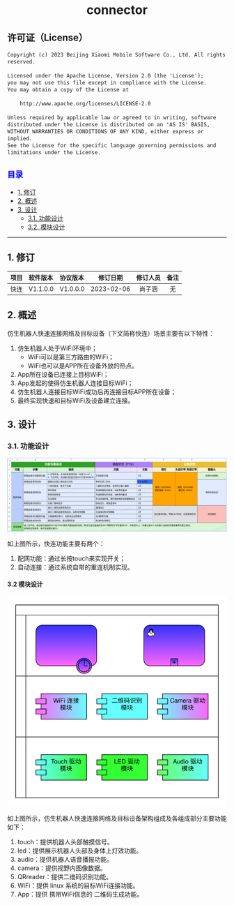 # <center>connector</center>
## 许可证（License）
```
Copyright (c) 2023 Beijing Xiaomi Mobile Software Co., Ltd. All rights reserved.

Licensed under the Apache License, Version 2.0 (the 'License');
you may not use this file except in compliance with the License.
You may obtain a copy of the License at

    http://www.apache.org/licenses/LICENSE-2.0

Unless required by applicable law or agreed to in writing, software
distributed under the License is distributed on an 'AS IS' BASIS,
WITHOUT WARRANTIES OR CONDITIONS OF ANY KIND, either express or implied.
See the License for the specific language governing permissions and
limitations under the License.
```
## <font color=Blue size=4> 目录 </font>
* [1. 修订](#1-修订)
* [2. 概述](#2-概述)
* [3. 设计](#3-设计)
    * [3.1. 功能设计](#31-功能设计)
    * [3.2. 模块设计](#32-模块设计)
---
## 1. 修订

<center>

项目|软件版本|协议版本|修订日期|修订人员|备注
:--:|:--|:--|:--:|:--:|:--:
快连|V1.1.0.0|V1.0.0.0|2023-02-06|尚子涵|无

</center>

## 2. 概述
仿生机器人快速连接网络及目标设备（下文简称快连）场景主要有以下特性：
1. 仿生机器人处于WiFi环境中；
    * WiFi可以是第三方路由的WiFi；
    * WiFi也可以是APP所在设备外放的热点。
2. App所在设备已连接上目标WiFi；
3. App发起的使得仿生机器人连接目标WiFi；
4. 仿生机器人连接目标WiFi成功后再连接目标APP所在设备；
5. 最终实现快速和目标WiFi及设备建立连接。

## 3. 设计
### 3.1. 功能设计

<center>

![](./doc/image/cn_connector.png)

</center>

如上图所示，快连功能主要有两个：
1. 配网功能：通过长按touch来实现开关；
2. 自动连接：通过系统自带的重连机制实现。

#### 3.2 模块设计

<center>

![](./doc/image/cn_connector_module.svg)

</center>

如上图所示，仿生机器人快速连接网络及目标设备架构组成及各组成部分主要功能如下：
1. touch：提供机器人头部触摸信号。
2. led：提供展示机器人头部及身体上灯效功能。
3. audio：提供机器人语音播报功能。
4. camera：提供视野内图像数据。
5. QRreader：提供二维码识别功能。
6. WiFi：提供 linux 系统的目标WiFi连接功能。
7. App：提供 携带WiFi信息的 二维码生成功能。
